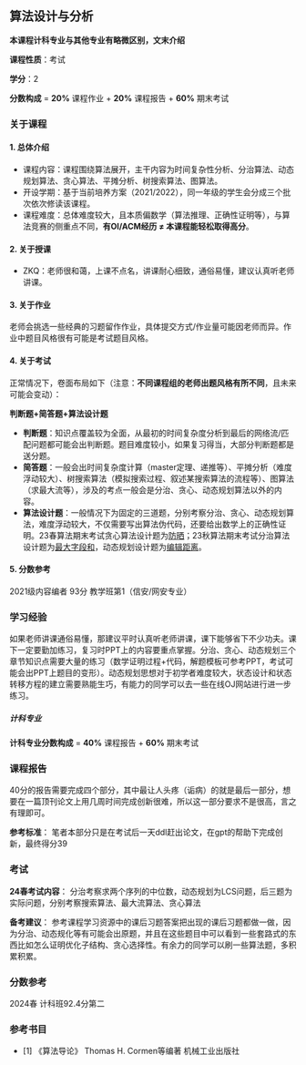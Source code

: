## 算法设计与分析 

**本课程计科专业与其他专业有略微区别，文末介绍**

**课程性质**：考试

**学分**：2

**分数构成** = **20%** 课程作业 + **20%** 课程报告 + **60%** 期末考试

### 关于课程

#### 1. 总体介绍

- 课程内容：课程围绕算法展开，主干内容为时间复杂性分析、分治算法、动态规划算法、贪心算法、平摊分析、树搜索算法、图算法。
- 开设学期：基于当前培养方案（2021/2022），同一年级的学生会分成三个批次依次修读该课程。
- 课程难度：总体难度较大，且本质偏数学（算法推理、正确性证明等），与算法竞赛的侧重点不同，**有OI/ACM经历 ≠ 本课程能轻松取得高分**。



#### 2. 关于授课

- ZKQ：老师很和蔼，上课不点名，讲课耐心细致，通俗易懂，建议认真听老师讲课。

  

#### 3. 关于作业

老师会挑选一些经典的习题留作作业，具体提交方式/作业量可能因老师而异。作业中题目风格很有可能是考试题目风格。



#### 4. 关于考试

正常情况下，卷面布局如下（注意：**不同课程组的老师出题风格有所不同**，且未来可能会变动）：

**判断题+简答题+算法设计题**

- **判断题**：知识点覆盖较为全面，从最初的时间复杂度分析到最后的网络流/匹配问题都可能会出判断题。题目难度较小，如果复习得当，大部分判断题都是送分题。
- **简答题**：一般会出时间复杂度计算（master定理、递推等）、平摊分析（难度浮动较大）、树搜索算法（模拟搜索过程、叙述某搜索算法的流程等）、图算法（求最大流等），涉及的考点一般会是分治、贪心、动态规划算法以外的内容。
- **算法设计题**：一般情况下为固定的三道题，分别考察分治、贪心、动态规划算法，难度浮动较大，不仅需要写出算法伪代码，还要给出数学上的正确性证明。23春算法期末考试贪心算法设计题为[防晒](https://www.luogu.com.cn/problem/P2887)；23秋算法期末考试分治算法设计题为[最大字段和](https://www.luogu.com.cn/problem/P1115)，动态规划设计题为[编辑距离](https://www.luogu.com.cn/problem/P2758)。



#### 5. 分数参考

2021级内容编者 93分 教学班第1（信安/网安专业）



### 学习经验

如果老师讲课通俗易懂，那建议平时认真听老师讲课，课下能够省下不少功夫。课下一定要勤加练习，复习时PPT上的内容要重点掌握。分治、贪心、动态规划三个章节知识点需要大量的练习（数学证明过程+代码，解题模板可参考PPT，考试可能会出PPT上题目的变形）。动态规划思想对于初学者难度较大，状态设计和状态转移方程的建立需要熟能生巧，有能力的同学可以去一些在线OJ网站进行进一步练习。

##### 计科专业

**计科专业分数构成** = **40%** 课程报告 + **60%** 期末考试

### 课程报告
  40分的报告需要完成四个部分，其中最让人头疼（诟病）的就是最后一部分，想要在一篇顶刊论文上用几周时间完成创新很难，所以这一部分要求不是很高，言之有理即可。

**参考标准**： 笔者本部分只是在考试后一天ddl赶出论文，在gpt的帮助下完成创新，最终得分39
### 考试
  **24春考试内容**： 分治考察求两个序列的中位数，动态规划为LCS问题，后三题为实际问题，分别考察搜索算法、最大流算法、贪心算法

**备考建议**： 参考课程学习资源中的课后习题答案把出现的课后习题都做一做，因为分治、动态规化等有可能会出原题，并且在这些题目中可以看到一些套路式的东西比如怎么证明优化子结构、贪心选择性。有余力的同学可以刷一些算法题，多积累积累。

### 分数参考

2024春 计科班92.4分第二

### 参考书目

- [1] 《算法导论》  Thomas H. Cormen等编著  机械工业出版社

  







